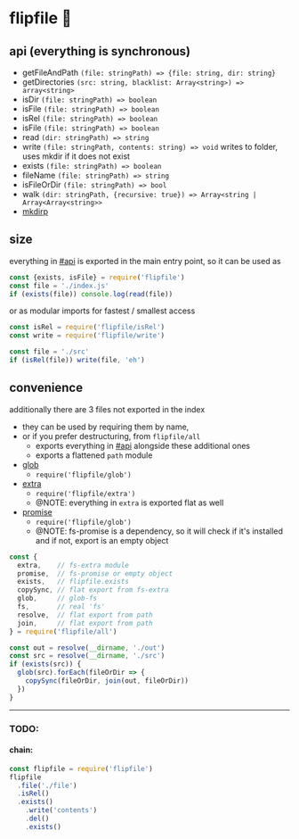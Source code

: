 # flipfile 📒

## api (everything is synchronous)

- getFileAndPath `(file: stringPath) => {file: string, dir: string}`
- getDirectories `(src: string, blacklist: Array<string>) => array<string>`
- isDir `(file: stringPath) => boolean`
- isFile `(file: stringPath) => boolean`
- isRel `(file: stringPath) => boolean`
- isFile `(file: stringPath) => boolean`
- read `(dir: stringPath) => string`
- write `(file: stringPath, contents: string) => void` writes to folder, uses mkdir if it does not exist
- exists `(file: stringPath) => boolean`
- fileName `(file: stringPath) => string`
- isFileOrDir `(file: stringPath) => bool`
- walk `(dir: stringPath, {recursive: true}) => Array<string | Array<Array<string>>`
- [mkdirp](https://www.npmjs.com/package/mkdirp)


## size

everything in [#api](#api) is exported in the main entry point, so it can be used as

```js
const {exists, isFile} = require('flipfile')
const file = './index.js'
if (exists(file)) console.log(read(file))
```

or as modular imports for fastest / smallest access

```js
const isRel = require('flipfile/isRel')
const write = require('flipfile/write')

const file = './src'
if (isRel(file)) write(file, 'eh')
```


## convenience

additionally there are 3 files not exported in the index
- they can be used by requiring them by name,
- or if you prefer destructuring, from `flipfile/all`
  - exports everything in [#api](#api) alongside these additional ones
  - exports a flattened `path` module
- [glob](https://www.npmjs.com/package/glob-fs)
  - `require('flipfile/glob')`
- [extra](https://www.npmjs.com/package/fs-extra)
  - `require('flipfile/extra')`
  - @NOTE: everything in `extra` is exported flat as well
- [promise](https://www.npmjs.com/package/fs-promise)     
  - `require('flipfile/glob')`
  - @NOTE: fs-promise is a dependency, so it will check if it's installed and if not, export is an empty object

```js
const {
  extra,    // fs-extra module
  promise,  // fs-promise or empty object
  exists,   // flipfile.exists
  copySync, // flat export from fs-extra
  glob,     // glob-fs
  fs,       // real 'fs'
  resolve,  // flat export from path
  join,     // flat export from path
} = require('flipfile/all')

const out = resolve(__dirname, './out')
const src = resolve(__dirname, './src')
if (exists(src)) {
  glob(src).forEach(fileOrDir => {
    copySync(fileOrDir, join(out, fileOrDir))
  })
}
```





-------

### TODO:

#### chain:

```js
const flipfile = require('flipfile')
flipfile
  .file('./file')
  .isRel()
  .exists()
    .write('contents')
    .del()
    .exists()
```
